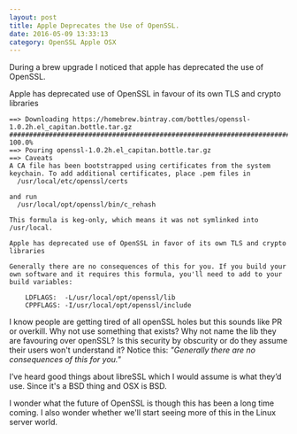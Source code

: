 ```yaml
---
layout: post
title: Apple Deprecates the Use of OpenSSL.
date: 2016-05-09 13:33:13
category: OpenSSL Apple OSX
---
```


During a brew upgrade I noticed that apple has deprecated the use of OpenSSL.

Apple has deprecated use of OpenSSL in favour of its own TLS and crypto libraries

```
==> Downloading https://homebrew.bintray.com/bottles/openssl-1.0.2h.el_capitan.bottle.tar.gz
######################################################################## 100.0%
==> Pouring openssl-1.0.2h.el_capitan.bottle.tar.gz
==> Caveats
A CA file has been bootstrapped using certificates from the system
keychain. To add additional certificates, place .pem files in
  /usr/local/etc/openssl/certs

and run
  /usr/local/opt/openssl/bin/c_rehash

This formula is keg-only, which means it was not symlinked into /usr/local.

Apple has deprecated use of OpenSSL in favor of its own TLS and crypto libraries

Generally there are no consequences of this for you. If you build your
own software and it requires this formula, you'll need to add to your
build variables:

    LDFLAGS:  -L/usr/local/opt/openssl/lib
    CPPFLAGS: -I/usr/local/opt/openssl/include
```


I know people are getting tired of all openSSL holes but this sounds like PR or overkill.
Why not use something that exists? Why not name the lib they are favouring over openSSL?
Is this security by obscurity or do they assume their users won't understand it?
Notice this: *"Generally there are no consequences of this for you."*

I’ve heard good things about libreSSL which I would assume is what they’d use.
Since it's a BSD thing and OSX is BSD.

I wonder what the future of OpenSSL is though this has been a long time coming.
I also wonder whether we'll start seeing more of this in the Linux server world.
